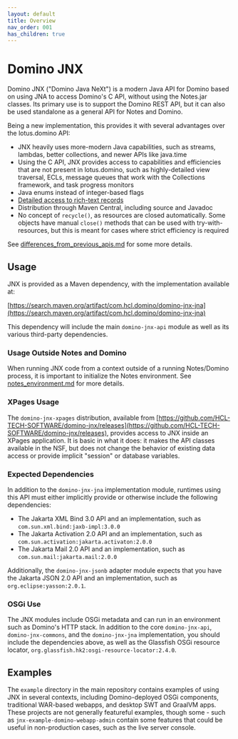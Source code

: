 ```yaml
---
layout: default
title: Overview
nav_order: 001
has_children: true
---
```

# Domino JNX

Domino JNX ("Domino Java NeXt") is a modern Java API for Domino based on using JNA to access Domino's C API, without using the Notes.jar classes. Its primary use is to support the Domino REST API, but it can also be used standalone as a general API for Notes and Domino.

Being a new implementation, this provides it with several advantages over the lotus.domino API:

- JNX heavily uses more-modern Java capabilities, such as streams, lambdas, better collections, and newer APIs like java.time
- Using the C API, JNX provides access to capabilities and efficiencies that are not present in lotus.domino, such as highly-detailed view traversal, ECLs, message queues that work with the Collections framework, and task progress monitors
- Java enums instead of integer-based flags
- [Detailed access to rich-text records](rich_text.md)
- Distribution through Maven Central, including source and Javadoc
- No concept of `recycle()`, as resources are closed automatically. Some objects have manual `close()` methods that can be used with try-with-resources, but this is meant for cases where strict efficiency is required

See [differences_from_previous_apis.md](differences_from_previous_apis.md) for some more details.

## Usage

JNX is provided as a Maven dependency, with the implementation available at:

[https://search.maven.org/artifact/com.hcl.domino/domino-jnx-jna](https://search.maven.org/artifact/com.hcl.domino/domino-jnx-jna)

This dependency will include the main `domino-jnx-api` module as well as its various third-party dependencies.

### Usage Outside Notes and Domino

When running JNX code from a context outside of a running Notes/Domino process, it is important to initialize the Notes environment. See [notes_environment.md](notes_environment.md) for more details.

### XPages Usage

The `domino-jnx-xpages` distribution, available from [https://github.com/HCL-TECH-SOFTWARE/domino-jnx/releases](https://github.com/HCL-TECH-SOFTWARE/domino-jnx/releases), provides access to JNX inside an XPages application. It is basic in what it does: it makes the API classes available in the NSF, but does not change the behavior of existing data access or provide implicit "session" or database variables.

### Expected Dependencies

In addition to the `domino-jnx-jna` implementation module, runtimes using this API must either implicitly provide
or otherwise include the following dependencies:

* The Jakarta XML Bind 3.0 API and an implementation, such as `com.sun.xml.bind:jaxb-impl:3.0.0`
* The Jakarta Activation 2.0 API and an implementation, such as `com.sun.activation:jakarta.activaton:2.0.0`
* The Jakarta Mail 2.0 API and an implementation, such as `com.sun.mail:jakarta.mail:2.0.0`

Additionally, the `domino-jnx-jsonb` adapter module expects that you have the Jakarta JSON 2.0 API and
an implementation, such as `org.eclipse:yasson:2.0.1`.

### OSGi Use

The JNX modules include OSGi metadata and can run in an environment such as Domino's HTTP stack. In addition to the core `domino-jnx-api`, `domino-jnx-commons`, and the `domino-jnx-jna` implementation, you should include the dependencies above, as well as the Glassfish OSGi resource locator, `org.glassfish.hk2:osgi-resource-locator:2.4.0`.

## Examples

The `example` directory in the main repository contains examples of using JNX in several contexts, including Domino-deployed OSGi components, traditional WAR-based webapps, and desktop SWT and GraalVM apps. These projects are not generally featureful examples, though some - such as `jnx-example-domino-webapp-admin` contain some features that could be useful in non-production cases, such as the live server console.
